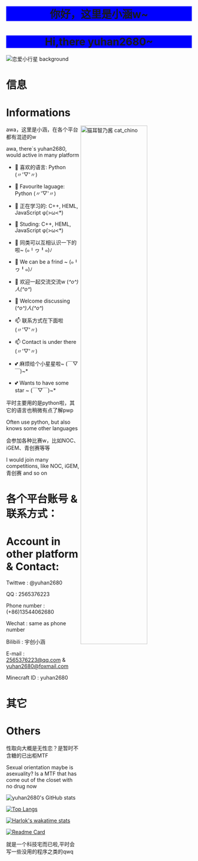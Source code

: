 <h1 align="center" style="background-color:Blue;">你好，这里是小涵w~</h1>
<h1 align="center" style="background-color:Blue;">Hi,there yuhan2680~</h1>

<img align="center" src="https://github.com/yuhan2680/yuhan2680/blob/main/background.jpg" alt="恋爱小行星 background" />

# 信息
# Informations

<img align="right" src="https://github.com/yuhan2680/yuhan2680/blob/main/cat_chino.jpg" width="60%" height="60%" alt="猫耳智乃酱 cat_chino" />

awa，这里是小涵，在各个平台都有混迹的w

awa, there`s yuhan2680, would active in many platform

 - 🌱 喜欢的语言: Python (〃'▽'〃)
 - 🌱 Favourite laguage: Python (〃'▽'〃)
 
 - 🔭 正在学习的: C++, HEML, JavaScript φ(>ω<*) 
 - 🔭 Studing: C++, HEML, JavaScript φ(>ω<*) 
 
 - 👯 同类可以互相认识一下的啦~ (๑╹ヮ╹๑)ﾉ
 - 👯 We can be a frind ~ (๑╹ヮ╹๑)ﾉ
 
 - 💬 欢迎一起交流交流w (*^o^)人(^o^*)
 - 💬 Welcome discussing (*^o^)人(^o^*)
 
 - 📫 联系方式在下面啦 (〃'▽'〃)
 - 📫 Contact is under there (〃'▽'〃)
 
 - 💕 麻烦给个小星星啦~ (￣▽￣)~*
 - 💕 Wants to have some star ~ (￣▽￣)~*

平时主要用的是python啦，其它的语言也稍微有点了解pwp

Often use python, but also knows some other languages

会参加各种比赛w，比如NOC、iGEM、青创赛等等

I would join many competitions, like NOC, iGEM, 青创赛 and so on

# 各个平台账号 & 联系方式：

# Account in other platform & Contact:

Twittwe : @yuhan2680

QQ : 2565376223

Phone number : (+86)13544062680

Wechat : same as phone number

Bilibili : 宇创小涵

E-mail : 2565376223@qq.com & yuhan2680@foxmail.com

Minecraft ID : yuhan2680

# 其它
# Others

性取向大概是无性恋？是暂时不含糖的已出柜MTF

Sexual orientation maybe is asexuality? Is a MTF that has come out of the closet with no drug now

![yuhan2680's GitHub stats](https://github-readme-stats.vercel.app/api?username=yuhan2680&show_icons=true&count_private=true&theme=tokyonight)

[![Top Langs](https://github-readme-stats.vercel.app/api/top-langs/?username=yuhan2680)](https://github.com/anuraghazra/github-readme-stats)

[![Harlok's wakatime stats](https://github-readme-stats.vercel.app/api/wakatime?username=yuhan2680)](https://github.com/anuraghazra/github-readme-stats)

[![Readme Card](https://github-readme-stats.vercel.app/api/pin/?username=yuhan2680&repo=yuhan2680)](https://github.com/yuhan2680/yuhan2680)

就是一个科技宅而已啦,平时会写一些没用的程序之类的qwq


